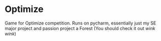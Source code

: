 # Optimize
Game for Optimize competition. Runs on pycharm, essentially just my SE major project and passion project a Forest  (You should check it out *wink* *wink*)
